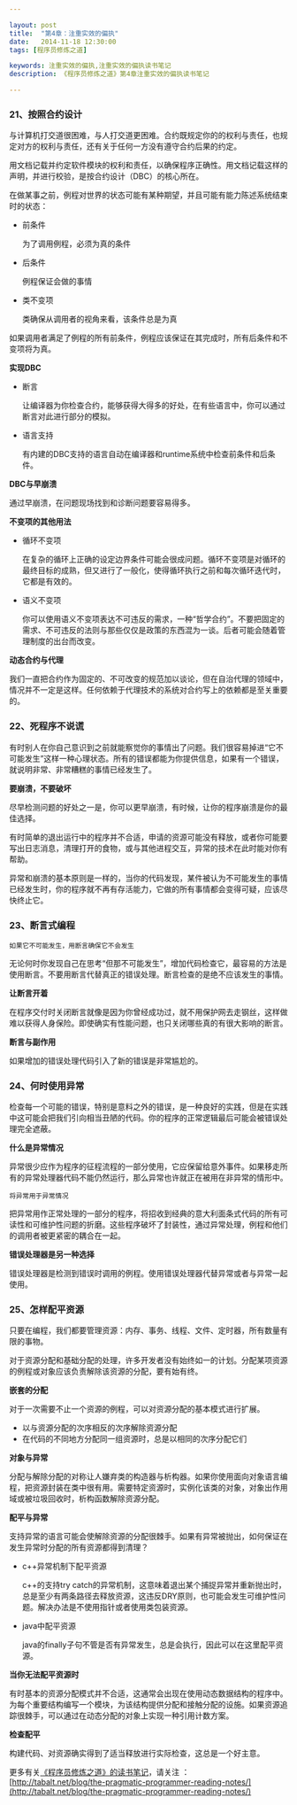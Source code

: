 ```yaml
---

layout: post
title:  "第4章：注重实效的偏执"
date:   2014-11-18 12:30:00
tags: [程序员修炼之道]

keywords: 注重实效的偏执,注重实效的偏执读书笔记
description: 《程序员修炼之道》第4章注重实效的偏执读书笔记

---
```



### 21、按照合约设计

与计算机打交道很困难，与人打交道更困难。合约既规定你的的权利与责任，也规定对方的权利与责任，还有关于任何一方没有遵守合约后果的约定。

用文档记载并约定软件模块的权利和责任，以确保程序正确性。用文档记载这样的声明，并进行校验，是按合约设计（DBC）的核心所在。

在做某事之前，例程对世界的状态可能有某种期望，并且可能有能力陈述系统结束时的状态：

* 前条件

	为了调用例程，必须为真的条件

* 后条件

	例程保证会做的事情

* 类不变项

	类确保从调用者的视角来看，该条件总是为真
	
	
如果调用者满足了例程的所有前条件，例程应该保证在其完成时，所有后条件和不变项将为真。


**实现DBC**

* 断言

	让编译器为你检查合约，能够获得大得多的好处，在有些语言中，你可以通过断言对此进行部分的模拟。

* 语言支持

	有内建的DBC支持的语言自动在编译器和runtime系统中检查前条件和后条件。
	

**DBC与早崩溃**

通过早崩溃，在问题现场找到和诊断问题要容易得多。



**不变项的其他用法**

* 循环不变项

	在复杂的循环上正确的设定边界条件可能会很成问题。循环不变项是对循环的最终目标的成熟，但又进行了一般化，使得循环执行之前和每次循环迭代时，它都是有效的。

* 语义不变项

	你可以使用语义不变项表达不可违反的需求，一种“哲学合约”。不要把固定的需求、不可违反的法则与那些仅仅是政策的东西混为一谈。后者可能会随着管理制度的出台而改变。


**动态合约与代理**

我们一直把合约作为固定的、不可改变的规范加以谈论，但在自治代理的领域中，情况并不一定是这样。任何依赖于代理技术的系统对合约写上的依赖都是至关重要的。



### 22、死程序不说谎


有时别人在你自己意识到之前就能察觉你的事情出了问题。我们很容易掉进“它不可能发生”这样一种心理状态。所有的错误都能为你提供信息，如果有一个错误，就说明非常、非常糟糕的事情已经发生了。


**要崩溃，不要破坏**

尽早检测问题的好处之一是，你可以更早崩溃，有时候，让你的程序崩溃是你的最佳选择。

有时简单的退出运行中的程序并不合适，申请的资源可能没有释放，或者你可能要写出日志消息，清理打开的食物，或与其他进程交互，异常的技术在此时能对你有帮助。

异常和崩溃的基本原则是一样的，当你的代码发现，某件被认为不可能发生的事情已经发生时，你的程序就不再有存活能力，它做的所有事情都会变得可疑，应该尽快终止它。


### 23、断言式编程

`如果它不可能发生，用断言确保它不会发生`

无论何时你发现自己在思考“但那不可能发生”，增加代码检查它，最容易的方法是使用断言。不要用断言代替真正的错误处理。断言检查的是绝不应该发生的事情。


**让断言开着**

在程序交付时关闭断言就像是因为你曾经成功过，就不用保护网去走钢丝，这样做难以获得人身保险。即使确实有性能问题，也只关闭哪些真的有很大影响的断言。

**断言与副作用**

如果增加的错误处理代码引入了新的错误是非常尴尬的。


### 24、何时使用异常

检查每一个可能的错误，特别是意料之外的错误，是一种良好的实践，但是在实践中这可能会把我们引向相当丑陋的代码。你的程序的正常逻辑最后可能会被错误处理完全遮蔽。

**什么是异常情况**

异常很少应作为程序的征程流程的一部分使用，它应保留给意外事件。如果移走所有的异常处理器代码不能仍然运行，那么异常也许就正在被用在非异常的情形中。

`将异常用于异常情况`

把异常用作正常处理的一部分的程序，将招收到经典的意大利面条式代码的所有可读性和可维护性问题的折磨。这些程序破坏了封装性，通过异常处理，例程和他们的调用者被更紧密的耦合在一起。

**错误处理器是另一种选择**

错误处理器是检测到错误时调用的例程。使用错误处理器代替异常或者与异常一起使用。



### 25、怎样配平资源

只要在编程，我们都要管理资源：内存、事务、线程、文件、定时器，所有数量有限的事物。

对于资源分配和基础分配的处理，许多开发者没有始终如一的计划。分配某项资源的例程或对象应该负责解除该资源的分配，要有始有终。


**嵌套的分配**

对于一次需要不止一个资源的例程，可以对资源分配的基本模式进行扩展。

* 以与资源分配的次序相反的次序解除资源分配
* 在代码的不同地方分配同一组资源时，总是以相同的次序分配它们

**对象与异常**

分配与解除分配的对称让人嫌弃类的构造器与析构器。如果你使用面向对象语言编程，把资源封装在类中很有用。需要特定资源时，实例化该类的对象，对象出作用域或被垃圾回收时，析构函数解除资源分配。


**配平与异常**

支持异常的语言可能会使解除资源的分配很棘手。如果有异常被抛出，如何保证在发生异常时分配的所有资源都得到清理？

* c++异常机制下配平资源

	c++的支持try catch的异常机制，这意味着退出某个捕捉异常并重新抛出时，总是至少有两条路径去释放资源，这违反DRY原则，也可能会发生可维护性问题。解决办法是不使用指针或者使用类包装资源。

* java中配平资源

	java的finally子句不管是否有异常发生，总是会执行，因此可以在这里配平资源。
	

**当你无法配平资源时**

有时基本的资源分配模式并不合适，这通常会出现在使用动态数据结构的程序中。为每个重要结构编写一个模块，为该结构提供分配和接触分配的设施。如果资源追踪很棘手，可以通过在动态分配的对象上实现一种引用计数方案。


**检查配平**

构建代码、对资源确实得到了适当释放进行实际检查，这总是一个好主意。


更多有关[《程序员修炼之道》的读书笔记](http://tabalt.net/blog/the-pragmatic-programmer-reading-notes/)，请关注 ：  
[http://tabalt.net/blog/the-pragmatic-programmer-reading-notes/](http://tabalt.net/blog/the-pragmatic-programmer-reading-notes/)